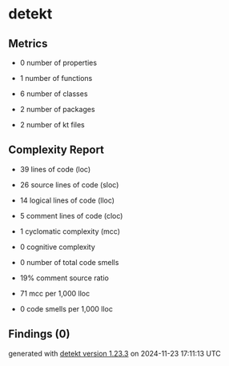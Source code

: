 # detekt

## Metrics

* 0 number of properties

* 1 number of functions

* 6 number of classes

* 2 number of packages

* 2 number of kt files

## Complexity Report

* 39 lines of code (loc)

* 26 source lines of code (sloc)

* 14 logical lines of code (lloc)

* 5 comment lines of code (cloc)

* 1 cyclomatic complexity (mcc)

* 0 cognitive complexity

* 0 number of total code smells

* 19% comment source ratio

* 71 mcc per 1,000 lloc

* 0 code smells per 1,000 lloc

## Findings (0)

generated with [detekt version 1.23.3](https://detekt.dev/) on 2024-11-23 17:11:13 UTC
